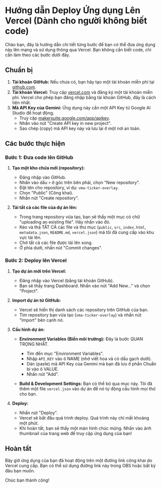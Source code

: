 # Hướng dẫn Deploy Ứng dụng Lên Vercel (Dành cho người không biết code)

Chào bạn, đây là hướng dẫn chi tiết từng bước để bạn có thể đưa ứng dụng này lên mạng và sử dụng thông qua Vercel. Bạn không cần biết code, chỉ cần làm theo các bước dưới đây.

## Chuẩn bị

1.  **Tài khoản GitHub:** Nếu chưa có, bạn hãy tạo một tài khoản miễn phí tại [github.com](https://github.com).
2.  **Tài khoản Vercel:** Truy cập [vercel.com](https://vercel.com) và đăng ký một tài khoản miễn phí. Vercel cho phép bạn đăng nhập bằng tài khoản GitHub, đây là cách tiện nhất.
3.  **Mã API Key của Gemini:** Ứng dụng này cần một API Key từ Google AI Studio để hoạt động.
    *   Truy cập [makersuite.google.com/app/apikey](https://makersuite.google.com/app/apikey).
    *   Nhấn vào nút "Create API key in new project".
    *   Sao chép (copy) mã API key này và lưu lại ở một nơi an toàn.

## Các bước thực hiện

### Bước 1: Đưa code lên GitHub

1.  **Tạo một kho chứa mới (repository):**
    *   Đăng nhập vào GitHub.
    *   Nhấn vào dấu `+` ở góc trên bên phải, chọn "New repository".
    *   Đặt tên cho repository, ví dụ: `vma-ticker-overlay`.
    *   Chọn "Public" (Công khai).
    *   Nhấn nút "Create repository".

2.  **Tải tất cả các file của dự án lên:**
    *   Trong trang repository vừa tạo, bạn sẽ thấy một mục có chữ "uploading an existing file". Hãy nhấn vào đó.
    *   Kéo và thả TẤT CẢ các file và thư mục (`public`, `src`, `index.html`, `metadata.json`, `README.md`, `vercel.json`) mà tôi đã cung cấp vào khu vực tải lên.
    *   Chờ tất cả các file được tải lên xong.
    *   Ở phía dưới, nhấn nút "Commit changes".

### Bước 2: Deploy lên Vercel

1.  **Tạo dự án mới trên Vercel:**
    *   Đăng nhập vào Vercel (bằng tài khoản GitHub).
    *   Bạn sẽ thấy trang Dashboard. Nhấn vào nút "Add New..." và chọn "Project".

2.  **Import dự án từ GitHub:**
    *   Vercel sẽ hiển thị danh sách các repository trên GitHub của bạn.
    *   Tìm repository bạn vừa tạo (`vma-ticker-overlay`) và nhấn nút "Import" bên cạnh nó.

3.  **Cấu hình dự án:**
    *   **Environment Variables (Biến môi trường):** Đây là bước QUAN TRỌNG NHẤT.
        *   Tìm đến mục "Environment Variables".
        *   Nhập `API_KEY` vào ô NAME (nhớ viết hoa và có dấu gạch dưới).
        *   Dán (paste) mã API Key của Gemini mà bạn đã lưu ở phần Chuẩn bị vào ô VALUE.
        *   Nhấn nút "Add".

    *   **Build & Development Settings:** Bạn có thể bỏ qua mục này. Tôi đã thêm một file `vercel.json` vào dự án để nó tự động cấu hình mọi thứ cho bạn.

4.  **Deploy:**
    *   Nhấn nút "Deploy".
    *   Vercel sẽ bắt đầu quá trình deploy. Quá trình này chỉ mất khoảng một phút.
    *   Khi hoàn tất, bạn sẽ thấy một màn hình chúc mừng. Nhấn vào ảnh thumbnail của trang web để truy cập ứng dụng của bạn!

## Hoàn tất

Bây giờ ứng dụng của bạn đã hoạt động trên một đường link công khai do Vercel cung cấp. Bạn có thể sử dụng đường link này trong OBS hoặc bất kỳ đâu bạn muốn.

Chúc bạn thành công!

